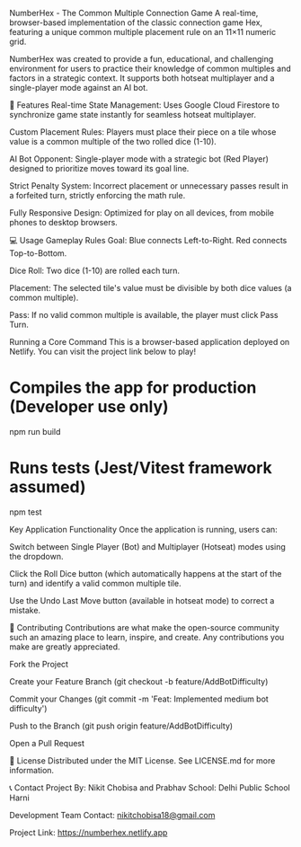 NumberHex - The Common Multiple Connection Game
A real-time, browser-based implementation of the classic connection game Hex, featuring a unique common multiple placement rule on an 11×11 numeric grid.

NumberHex was created to provide a fun, educational, and challenging environment for users to practice their knowledge of common multiples and factors in a strategic context. It supports both hotseat multiplayer and a single-player mode against an AI bot.

🌟 Features
Real-time State Management: Uses Google Cloud Firestore to synchronize game state instantly for seamless hotseat multiplayer.

Custom Placement Rules: Players must place their piece on a tile whose value is a common multiple of the two rolled dice (1-10).

AI Bot Opponent: Single-player mode with a strategic bot (Red Player) designed to prioritize moves toward its goal line.

Strict Penalty System: Incorrect placement or unnecessary passes result in a forfeited turn, strictly enforcing the math rule.

Fully Responsive Design: Optimized for play on all devices, from mobile phones to desktop browsers.

💻 Usage
Gameplay Rules
Goal: Blue connects Left-to-Right. Red connects Top-to-Bottom.

Dice Roll: Two dice (1-10) are rolled each turn.

Placement: The selected tile's value must be divisible by both dice values (a common multiple).

Pass: If no valid common multiple is available, the player must click Pass Turn.

Running a Core Command
This is a browser-based application deployed on Netlify. You can visit the project link below to play!

# Compiles the app for production (Developer use only)
npm run build

# Runs tests (Jest/Vitest framework assumed)
npm test



Key Application Functionality
Once the application is running, users can:

Switch between Single Player (Bot) and Multiplayer (Hotseat) modes using the dropdown.

Click the Roll Dice button (which automatically happens at the start of the turn) and identify a valid common multiple tile.

Use the Undo Last Move button (available in hotseat mode) to correct a mistake.

🤝 Contributing
Contributions are what make the open-source community such an amazing place to learn, inspire, and create. Any contributions you make are greatly appreciated.

Fork the Project

Create your Feature Branch (git checkout -b feature/AddBotDifficulty)

Commit your Changes (git commit -m 'Feat: Implemented medium bot difficulty')

Push to the Branch (git push origin feature/AddBotDifficulty)

Open a Pull Request

📄 License
Distributed under the MIT License. See LICENSE.md for more information.

📞 Contact
Project By: Nikit Chobisa and Prabhav
School: Delhi Public School Harni

Development Team Contact: nikitchobisa18@gmail.com

Project Link: https://numberhex.netlify.app
